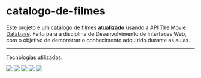 # catalogo-de-filmes
Este projeto é um catálogo de filmes **atualizado** usando a API <a href="https://www.themoviedb.org/">The Movie Database</a>. Feito para a disciplina de Desenvolvimento de Interfaces Web, com o objetivo de demonstrar o conhecimento adquirido durante as aulas.

---

Tecnologias utilizadas:

<img src= "https://img.shields.io/badge/HTML5-E34F26?style=flat&logo=html5&logoColor=white">
<img src= "https://img.shields.io/badge/CSS3-1572B6?style=flat&logo=css3&logoColor=white">
<img src= "https://img.shields.io/badge/JavaScript-F7DF1E?style=flat&logo=javascript&logoColor=black">
<img src= "https://img.shields.io/badge/Node.js-339933?style=flat&logo=node.js&logoColor=white">
<img src= "https://img.shields.io/badge/Bootstrap-7952B3?style=flat&logo=bootstrap&logoColor=white">
